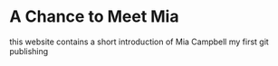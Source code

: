 # A Chance to Meet Mia 
this  website contains a short introduction of Mia Campbell
my first git publishing
